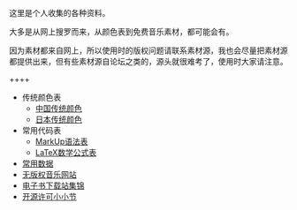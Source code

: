 这里是个人收集的各种资料。

大多是从网上搜罗而来，从颜色表到免费音乐素材，都可能会有。

因为素材都来自网上，所以使用时的版权问题请联系素材源，我也会尽量把素材源都提供出来，但有些素材源自论坛之类的，源头就很难考了，使用时大家请注意。

++++

-	传统颜色表
	+	[中国传统颜色](/page/chinesecolor)
	+	[日本传统颜色](/page/japanesecolor)
-	常用代码表
	+	[MarkUp语法表](/page/markup)
	+	[LaTeX数学公式表](/page/latex)
-	[常用数据](/article/library/data.md)
-	[无版权音乐网站](/article/library/freemusic.md)
-	[电子书下载站集锦](/article/library/ebooks.md)
-	[开源许可小小节](/article/library/license.md)